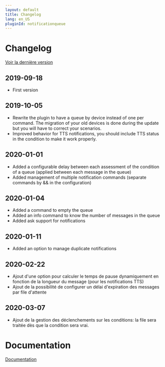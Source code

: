 ```yaml
---
layout: default
title: Changelog
lang: en_US
pluginId: notificationqueue
---
```


# Changelog

[Voir la dernière version](#tocAnchor-1-1-7)

## 2019-09-18

- First version

## 2019-10-05

- Rewrite the plugin to have a queue by device instead of one per command. The migration of your old devices is done during the update but you will have to correct your scenarios.
- Improved behavior for TTS notifications, you should include TTS status in the condition to make it work properly.

## 2020-01-01

- Added a configurable delay between each assessment of the condition of a queue (applied between each message in the queue)
- Added management of multiple notification commands (separate commands by && in the configuration)

## 2020-01-04

- Added a command to empty the queue
- Added an info command to know the number of messages in the queue
- Added ask support for notifications

## 2020-01-11

- Added an option to manage duplicate notifications

## 2020-02-22

- Ajout d'une option pour calculer le temps de pause dynamiquement en fonction de la longueur du message (pour les notifications TTS)
- Ajout de la possibilité de configurer un délai d'expiration des messages par file d'attente

## 2020-03-07

- Ajout de la gestion des déclenchements sur les conditions: la file sera traitée dès que la condition sera vrai.

# Documentation

[Documentation]({{site.baseurl}}/)
